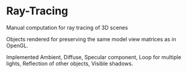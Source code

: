 # Ray-Tracing
Manual computation for ray tracing of 3D scenes


Objects rendered for preserving the same model view matrices as in OpenGL.

Implemented Ambient, Diffuse, Specular component, Loop for multiple lights, Reflection of other objects, Visible shadows.
